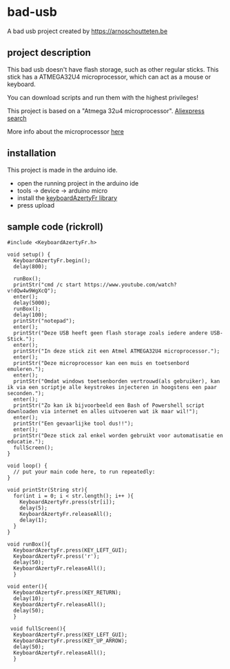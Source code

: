 # bad-usb

A bad usb project created by https://arnoschoutteten.be

## project description

This bad usb doesn't have flash storage, such as other regular sticks. This stick has a ATMEGA32U4 microprocessor, which can act as a mouse or keyboard.

You can download scripts and run them with the highest privileges!

This project is based on a "Atmega 32u4 microprocessor".
[Aliexpress search](https://nl.aliexpress.com/wholesale?catId=0&initiative_id=SB_20220323085714&SearchText=atmega+32u4+usb)

More info about the microprocessor [here](https://www.arduino.cc/reference/en/libraries/keyboardazertyfr/)


## installation

This project is made in the arduino ide.

* open the running project in the arduino ide
* tools -> device -> arduino micro
* install the [keyboardAzertyFr library](https://www.arduino.cc/reference/en/libraries/keyboardazertyfr/)
* press upload  

## sample code (rickroll)

```arduino
#include <KeyboardAzertyFr.h>

void setup() {
  KeyboardAzertyFr.begin();
  delay(800);

  runBox();
  printStr("cmd /c start https://www.youtube.com/watch?v!dQw4w9WgXcQ");
  enter();
  delay(5000);
  runBox();
  delay(100);
  printStr("notepad");
  enter();
  printStr("Deze USB heeft geen flash storage zoals iedere andere USB-Stick.");
  enter();
  printStr("In deze stick zit een Atmel ATMEGA32U4 microprocessor.");
  enter();
  printStr("Deze microprocessor kan een muis en toetsenbord emuleren.");
  enter();
  printStr("Omdat windows toetsenborden vertrouwd(als gebruiker), kan ik via een scriptje alle keystrokes injecteren in hoogstens een paar seconden.");
  enter();
  printStr("Zo kan ik bijvoorbeeld een Bash of Powershell script downloaden via internet en alles uitvoeren wat ik maar wil!");   
  enter();
  printStr("Een gevaarlijke tool dus!!");   
  enter();
  printStr("Deze stick zal enkel worden gebruikt voor automatisatie en educatie."); 
  fullScreen(); 
}

void loop() {
  // put your main code here, to run repeatedly:
}

void printStr(String str){
  for(int i = 0; i < str.length(); i++ ){
    KeyboardAzertyFr.press(str[i]);
    delay(5);
    KeyboardAzertyFr.releaseAll();
    delay(1);
  }
}

void runBox(){
  KeyboardAzertyFr.press(KEY_LEFT_GUI);
  KeyboardAzertyFr.press('r');
  delay(50);
  KeyboardAzertyFr.releaseAll();
  }
  
void enter(){
  KeyboardAzertyFr.press(KEY_RETURN);
  delay(10);
  KeyboardAzertyFr.releaseAll();
  delay(50);
  }

 void fullScreen(){
  KeyboardAzertyFr.press(KEY_LEFT_GUI);
  KeyboardAzertyFr.press(KEY_UP_ARROW);
  delay(50);
  KeyboardAzertyFr.releaseAll();
  }

```